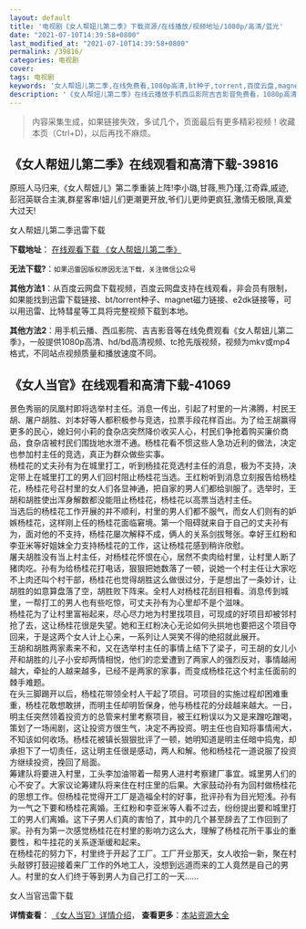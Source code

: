 ```yaml
---
layout: default
title: '电视剧《女人帮妞儿第二季》下载资源/在线播放/视频地址/1080p/高清/蓝光'
date: "2021-07-10T14:39:58+0800"
last_modified_at: "2021-07-10T14:39:58+0800"
permalink: /39816/
categories: 电视剧
cover:
tags: 电视剧
keywords: '女人帮妞儿第二季,在线免费看,1080p高清,bt种子,torrent,百度云盘,magnet,磁力链,迅雷下载资源'
description: '《女人帮妞儿第二季》在线云播放手机西瓜影院吉吉影音免费看，1080p高清bd/hd未删减完整版和tc抢先枪版，mkv/mp4格式，附带bt/torrent种子、magnet/磁力链、百度云盘、网盘资源迅雷下载链接'
---
```


>内容采集生成，如果链接失效，多试几个，页面最后有更多精彩视频！收藏本页（Ctrl+D)，以后再找不麻烦。


## 《女人帮妞儿第二季》在线观看和高清下载-39816

原班人马归来,《女人帮妞儿》第二季重装上阵!李小璐,甘薇,熊乃瑾,江奇霖,戚迹,彭冠英联合主演,群星客串!妞儿们更潮更开放,爷们儿更帅更疯狂,激情无极限,真爱大过天!


女人帮妞儿第二季迅雷下载

**下载地址**： [在线观看下载 《女人帮妞儿第二季》](https://www.993dy.com//vod-detail-id-12462.html) 


**无法下载?**：`如果迅雷因版权原因无法下载，关注微信公众号 `

**其他方法1**：从百度云网盘下载视频，百度云网盘支持在线观看，非会员有限制，如果能找到迅雷下载链接、bt/torrent种子、magnet磁力链接、e2dk链接等，可以用迅雷、比特彗星等工具将完整视频下载到本地。

**其他方法2**：用手机云播、西瓜影院、吉吉影音等在线免费观看《女人帮妞儿第二季》，一般提供1080p高清、hd/bd高清视频、tc抢先版视频，视频为mkv或mp4格式，不同站点视频质量和播放速度不同。


## 《女人当官》在线观看和高清下载-41069

景色秀丽的凤凰村即将选举村主任。消息一传出，引起了村里的一片沸腾，村民王胡、屠户胡胜、刘本好等人都积极参与竞选，拉票手段花样百出。为了给王胡赢得更多的民心，媳妇何小莉的食杂店突然降价收买人心，村民们争抢着购买廉价商品，食杂店被村民们围拢地水泄不通。杨桂花看不惯这些人急功近利的做法，决定也参加村主任的竞选，真正为群众做些实事。<br />杨桂花的丈夫孙有为在城里打工，听到杨挂花竞选村主任的消息，极为不支持，决定带上在城里打工的男人们回村阻止杨桂花当选。王红粉听到消息立刻报告给杨桂花，杨桂花号召村里的女人们各显神通，把自家的男人们都给驯服了。选举时，王胡和胡胜使出浑身解数都没能阻止杨桂花，杨桂花以高票当选村主任。<br />当选后的杨桂花工作开展的并不顺利，村里的男人们都不服气，而女人们则有的妒嫉杨桂花，这样刚上任的杨桂花面临窘境。第一个阻碍就来自于自己的丈夫孙有为，面对他的不支持，杨桂花屡次解释不成，俩人的关系剑拔弩张。幸好王红粉和李亚米等好姐妹全力支持杨桂花的工作，这让杨桂花感到稍许欣慰。<br />屠夫胡胜没有当上村主任，对杨桂花怀恨在心，居然不卖肉给村里，让村里人断了猪肉吃。孙有为给杨桂花打电话，狠狠把她数落了一顿，说她一个村主任让大家吃不上肉还叫个村干部，杨桂花也觉得胡胜这么做很过分，于是想出了一条妙计，让胡胜的如意算盘落了空，胡胜败下阵来。全村人对杨桂花刮目相看。消息传到城里，一帮打工的男人也有些吃惊，可丈夫孙有为心里却不是个滋味。<br />杨桂花为了让村里富裕起来，尽心尽力地为村里找项目，可现成的好项目却被邻村抢了去，这让杨桂花很是失望。她和王红粉决心无论如何头拱地也要把这个项目夺回来，于是这两个女人计上心来，一系列让人哭笑不得的绝招就此展开。<br />王胡和胡胜两家素来不和，又在选举村主任的事情上结下了梁子，可王胡的女儿小芹和胡胜的儿子小安却两情相悦，他们的恋爱遭到了两家人的强烈反对，事情越闹越大，牵扯的人越来越多，已经不是两家的家事，而变成杨桂花这个村主任面前的棘手难题。<br />在头三脚踢开以后，杨桂花带领全村人干起了项目。可项目的实施过程却困难重重，杨桂花敢想敢拼，而明主任却明哲保身，他与杨桂花的分歧越来越大。一日，明主任突然领着投资方的总管来村里考察项目，被王红粉误以为又是来蹭吃蹭喝，策划了一场闹剧，这让投资方很生气，决定不再投资。明主任也自知将事情闹大，不知该如何收场。杨桂花被镇长狠狠批评了一顿，她明知道是明主任暗中捣鬼，却承担下了一切责任，这让明主任很是感动，两人和解。他和杨桂花一道说服了投资方继续投资，挽回了局面。<br />筹建队将要进入村里，工头李加油带着一帮男人进村考察建厂事宜。城里男人们的心不安了。大家议论筹建队将来住在村庄里的后果。大家鼓动孙有为回村做杨桂花的思想工作。但杨桂花觉得开工厂是造福全村的好事，批评孙有为目光短浅。孙有为一气之下要和杨桂花离婚。王红粉和李亚米等人看不过去，纷纷提出要和城里打工的男人们离婚。这下子男人们真的害怕了，其中的几个甚至辞去了工作回到了家。孙有为第一次感觉杨桂花在村里的影响力这么大，理解了杨桂花所干事业的重要性，和牛挂花的关系逐渐缓和起来。<br />在杨桂花的努力下，村里终于开起了工厂。工厂开业那天，女人收拾一新，聚在村头敲锣打鼓迎接着来厂工作的外地工人，没想到远道而来的工人竟然是自己的男人。村里的女人们终于等到男人为自己打工的一天&hellip;…


女人当官迅雷下载

**详情查看**： [《女人当官》详情介绍](/movie/41069/)， **查看更多**：[本站资源大全](/movie/t/all/)

